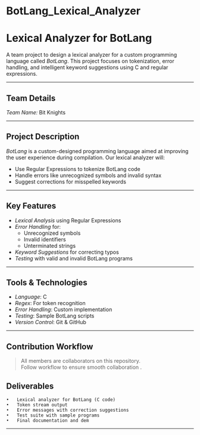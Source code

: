 # BotLang_Lexical_Analyzer
# Lexical Analyzer for BotLang

A team project to design a lexical analyzer for a custom programming language called *BotLang*. This project focuses on tokenization, error handling, and intelligent keyword suggestions using C and regular expressions.

---

## Team Details

*Team Name:* Bit Knights  

---

## Project Description

*BotLang* is a custom-designed programming language aimed at improving the user experience during compilation. Our lexical analyzer will:

- Use Regular Expressions to tokenize BotLang code
- Handle errors like unrecognized symbols and invalid syntax
- Suggest corrections for misspelled keywords

---

## Key Features

- *Lexical Analysis* using Regular Expressions
- *Error Handling* for:
  - Unrecognized symbols
  - Invalid identifiers
  - Unterminated strings
- *Keyword Suggestions* for correcting typos
- *Testing* with valid and invalid BotLang programs

---

## Tools & Technologies

- *Language*: C
- *Regex*: For token recognition
- *Error Handling*: Custom implementation
- *Testing*: Sample BotLang scripts
- *Version Control*: Git & GitHub


---

## Contribution Workflow

> All members are collaborators on this repository.  
> Follow workflow to ensure smooth collaboration .

## Deliverables
	•	Lexical analyzer for BotLang (C code)
	•	Token stream output
	•	Error messages with correction suggestions
	•	Test suite with sample programs
	•	Final documentation and dem
 ---
